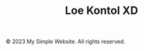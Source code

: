 </head>
<body>
    <header>
        <h1>Loe Kontol XD</h1>
    </header>
    <footer>
        <p>&copy; 2023 My Simple Website. All rights reserved.</p>
    </footer>
</body>
</html>
